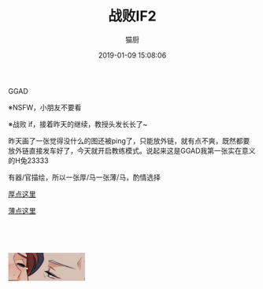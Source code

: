 ﻿---
layout: post
title: 战败IF2
date: 2019-01-09 15:08:06
updated: 2019-01-31 09:14:25
comments: true
categories: [Photo]
tags: [格邓, ggad]
author: "猫厨"
description: ""
toc: true
---

<p>GGAD</p> 
<p>※NSFW，小朋友不要看</p> 
<p>※战败 if，接着昨天的继续，教授头发长长了~</p> 
<p>昨天画了一张觉得没什么的图还被ping了，只能放外链，就有点不爽，既然都要放外链直接发车好了，今天就开启教练模式。说起来这是GGAD我第一张实在意义的H兔23333</p> 
<p>有器/官描绘，所以一张厚/马一张薄/马，酌情选择</p> 
<p><a rel="nofollow" href="https://images-wixmp-ed30a86b8c4ca887773594c2.wixmp.com/intermediary/f/d97cf4c4-1f95-4c79-9e66-10b31d5fac97/dcybw8t-304ae634-c0e8-41af-8b9b-ab9f1ddedbc7.jpg/v1/fill/w_904,h_884,q_70,strp/ggad22_by_chain247_dcybw8t-pre.jpg" target="_blank"  >厚点这里</a></p> 
<p><a rel="nofollow" href="https://images-wixmp-ed30a86b8c4ca887773594c2.wixmp.com/intermediary/f/d97cf4c4-1f95-4c79-9e66-10b31d5fac97/dcybw7j-aefea5eb-4038-40cc-a563-8a13ff30d6d3.jpg/v1/fill/w_904,h_884,q_70,strp/64767ffff1a608e4fb886__1__by_chain247_dcybw7j-pre.jpg" target="_blank"  >薄点这里</a></p> 
<p><br /></p> 
<p><br /></p>

![](https://raw.githubusercontent.com/alicewish/meowchain247/master/img_cVZNdzJtQk9JV2RYenpoZmVOMEVnd3V5Q1YrZm5PYmZITStLa3JpOFJ3ZlNmYmNUOXhGNjRBPT0.png)